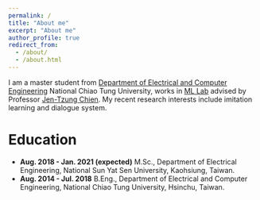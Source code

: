 ```yaml
---
permalink: /
title: "About me"
excerpt: "About me"
author_profile: true
redirect_from: 
  - /about/
  - /about.html
---
```


I am a master student from [Department of Electrical and Computer Engineering](https://www.ece.nctu.edu.tw/eng/latestevent/index.aspx?Parser=9,11,98,90) National Chiao Tung University, works in [ML Lab](http://http://chien.cm.nctu.edu.tw/home/professor-page-//) advised by Professor [Jen-Tzung Chien](https://www.dece.nctu.edu.tw/en/faculty/prof/Jen-Tzung-Chien-72576208). My recent research interests include imitation learning and dialogue system.

Education
======
- **Aug. 2018 - Jan. 2021 (expected)**  M.Sc., Department of Electrical Engineering, National Sun Yat Sen University, Kaohsiung, Taiwan.
- **Aug. 2014 - Jul. 2018** B.Eng., Department of Electrical and Computer Engineering, National Chiao Tung University, Hsinchu, Taiwan.

